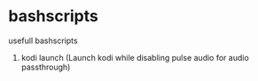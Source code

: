 # bashscripts
usefull bashscripts
1. kodi launch (Launch kodi while disabling pulse audio for audio passthrough)
